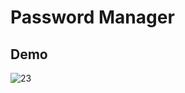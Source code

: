 # Password Manager
## Demo
![23](https://github.com/user-attachments/assets/d2d88fcb-bd92-4dd5-a51d-fb1cc952f658)
